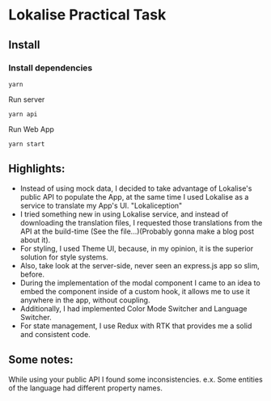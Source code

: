
# Lokalise Practical Task
## Install
### Install dependencies
```shell
yarn
```
Run server
```shell
yarn api
```
Run Web App
```shell
yarn start
```

## Highlights:
- Instead of using mock data, I decided to take advantage of Lokalise's public API to populate the App, at the same time I used Lokalise as a service to translate my App's UI. "Lokaliception"
- I tried something new in using Lokalise service, and instead of downloading the translation files, I requested those translations from the API at the build-time (See the file...)(Probably gonna make a blog post about it).
- For styling, I used Theme UI, because, in my opinion, it is the superior solution for style systems.
- Also, take look at the server-side, never seen an express.js app so slim, before.
- During the implementation of the modal component I came to an idea to embed the component inside of a custom hook, it allows me to use it anywhere in the app, without coupling.
- Additionally, I had implemented Color Mode Switcher and Language Switcher.
- For state management, I use Redux with RTK that provides me a solid and consistent code.

## Some notes:
While using your public API I found some inconsistencies.
e.x. Some entities of the language had different property names.



